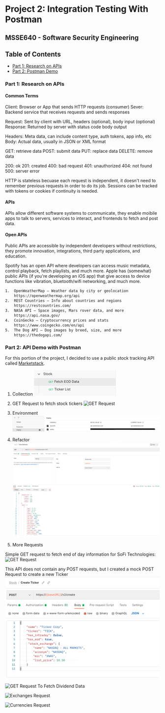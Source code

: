# Project 2: Integration Testing With Postman
## MSSE640 - Software Security Engineering

## Table of Contents
- [Part 1: Research on APIs](#part-1-research-on-apis)
- [Part 2: Postman Demo](#part-2-api-demo-with-postman)


### Part 1: Research on APIs

#### Common Terms
Client: Browser or App that sends HTTP requests (consumer)
Sever: Backend service that receives requests and sends responses 

Request: Sent by client with URL, headers (optional), body input (optional)
Response: Returned by server with status code body output

Headers: Meta data, can include content type, auth tokens, app info, etc
Body: Actual data, usually in JSON or XML format

GET: retrieve data 
POST: submit data
PUT: replace data
DELETE: remove data

200: ok
201: created
400: bad request
401: unauthorized
404: not found 
500: server error

HTTP is stateless becuase each request is independent, it doesn't need to remember previous requests in order to do its job. Sessions can be tracked with tokens or cookies if continuity is needed.

#### APIs
APIs allow different software systems to communicate, they enable moibile apps to talk to servers, services to interact, and frontends to fetch and post data.

#### Open APIs
Public APIs are accessible by independent developers without restrictions, they promote innovation, integrations, third party applications, and education.

Spotify has an open API where developers can access music metadata, control playback, fetch playlists, and much more. Apple has (somewhat) public APIs (if you're developing an iOS app) that give access to device functions like vibration, bluetooth/wifi networking, and much more.

	1.	OpenWeatherMap – Weather data by city or geolocation
		https://openweathermap.org/api
	2.	REST Countries – Info about countries and regions
		https://restcountries.com/
	3.	NASA API – Space images, Mars rover data, and more
		https://api.nasa.gov/
	4.	CoinGecko – Cryptocurrency prices and stats
		https://www.coingecko.com/en/api
	5.	The Dog API – Dog images by breed, size, and more
		https://thedogapi.com/


### Part 2: API Demo with Postman

For this portion of the project, I decided to use a public stock tracking API called [Marketstack](https://marketstack.com). 

1. Collection 
![Postman Collection](/Assets/postman-collection.png)

2. GET Request to fetch stock tickers
![GET Request](/Assets/Screenshot%202025-07-28%20at%207.01.19 PM.png)

3. Environment 
![Postman Environment](/Assets/postman-environment.png)

4. Refactor
![Environment Refactor](/Assets/refactored-get.png)

5. More Requests

Simple GET request to fetch end of day information for SoFi Technologies:
![GET Request](/Assets/Screenshot%202025-07-28%20at%206.51.22 PM.png)

This API does not contain any POST requests, but I created a mock POST Request to create a new Ticker
![Mock POST Request](/Assets/post-request.png)

![GET Request To Fetch Dividend Data](/Assets/Screenshot%202025-07-29%20at%205.37.04 PM.png)

![Exchanges Request](/Assets/Screenshot%202025-07-29%20at%205.38.13 PM.png)

![Currencies Request](/Assets/Screenshot%202025-07-29%20at%205.38.45 PM.png)

